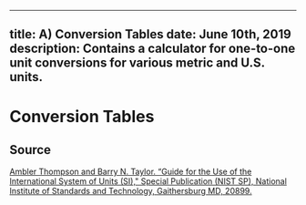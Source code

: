 -----
title: A) Conversion Tables
date:  June 10th, 2019
description: Contains a calculator for one-to-one unit conversions for various metric and U.S. units.
-----

# Conversion Tables


## Source
[Ambler Thompson and Barry N. Taylor. “Guide for the Use of the International System of Units (SI)," Special Publication (NIST SP), National Institute of Standards and Technology, Gaithersburg MD, 20899.](https://doi.org/10.6028/NIST.SP.811e2008)






